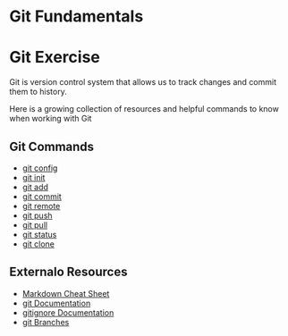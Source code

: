 # **Git Fundamentals**
# Git Exercise
Git is version control system that allows us to track changes and commit them to history. 

Here is a growing collection of resources and helpful commands to know when working with Git

## Git Commands
- [git config](./Commands/Config.md)
- [git init](./Commands/Init.md)
- [git add](./Commands/Add.md)
- [git commit](./Commands/Commit.md)
- [git remote](./Commands/Remote.md)
- [git push](.Commands/Push.md)
- [git pull](.Commands/Pull.md)
- [git status](.Commands/Status.md)
- [git clone](.Commands/Clone.md)

## Externalo Resources
- [Markdown Cheat Sheet](https://www.markdownguide.org/cheat-sheet/)
- [git Documentation](https://git-scm.com/docs)
- [gitignore Documentation](https://git-scm.com/docs/gitignore)
- [git Branches](https://git-scm.com/book/en/v2/Git-Branching-Branches-in-a-a-Nutshell)
